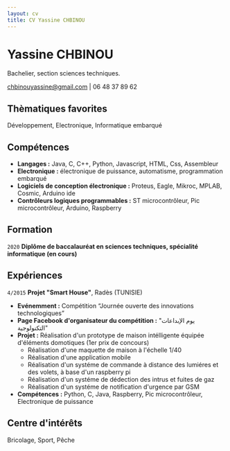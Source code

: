 ```yaml
---
layout: cv
title: CV Yassine CHBINOU
---
```

# Yassine CHBINOU
Bachelier, section sciences techniques.
<div id="webaddress">
  <a href="mailto:chbinouyassine@gmail.com">chbinouyassine@gmail.com</a> | 
  <a>06 48 37 89 62</a>
</div>

## Thèmatiques favorites
Développement, Electronique, Informatique embarqué  

## Compétences

* __Langages :__ Java, C, C++, Python, Javascript, HTML, Css, Assembleur
* __Electronique :__ électronique de puissance, automatisme, programmation embarqué
* __Logiciels de conception électronique :__ Proteus, Eagle, Mikroc, MPLAB, Cosmic, Arduino ide
* __Contrôleurs logiques programmables :__ ST microcontrôleur, Pic microcontrôleur, Arduino, Raspberry


## Formation

`2020`
__Diplôme de baccalauréat en sciences techniques, spécialité informatique (en cours)__

## Expériences

`4/2015`
__Projet "Smart House"__, Radès (TUNISIE)

- __Evénemment :__  Compétition “Journée ouverte des innovations technologiques”
- __Page Facebook d'organisateur du compétition :__  "يوم الإبداعات التكنولوجية"
- __Projet :__ Réalisation d'un prototype de maison intélligente équipée d'éléments domotiques (1er prix de concours)
  - Réalisation d'une maquette de maison à l'échelle 1/40
  - Réalisation d'une application mobile
  - Réalisation d'un systéme de commande à distance des lumiéres et des volets, à base d'un raspberry pi
  - Réalisation d'un systéme de dédection des intrus et fuites de gaz
  - Réalisation d'un systéme de notification d'urgence par GSM
- __Compétences :__ Python, C, Java, Raspberry, Pic microcontrôleur, Electronique de puissance

## Centre d'intérêts

 Bricolage, Sport, Pêche

<!-- ### Footer

Dernière mise à jour : 12/01/2020

-->
